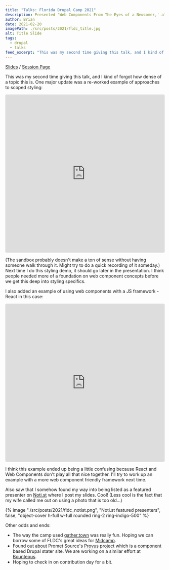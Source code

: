 ```yaml
---
title: "Talks: Florida Drupal Camp 2021"
description: Presented 'Web Components From The Eyes of a Newcomer,' along with a very serious lightning talk.
author: Brian
date: 2021-02-20
imagePath: ./src/posts/2021/fldc_title.jpg
alt: Title Slide
tags:
  - drupal
  - talks
feed_excerpt: "This was my second time giving this talk, and I kind of forgot how dense of a topic this is. One major update was a re-worked example of approaches to scoped styling. (The sandbox probably doesn't make a ton of sense without having someone walk through it. Might try to do a quick recording of it someday.) Next time I do this styling demo, it should go later in the presentation. I think people needed more of a foundation on web component concepts before we get this deep into styling specifics. I also added an example of using web components with a JS framework - React in this case. I think this example ended up being a little confusing because React and Web Components don't play all that nice together. I'll try to work up an example with a more web component friendly framework next time."
---
```


[Slides](https://noti.st/brianperry/bdLuuQ/web-components-through-the-eyes-of-a-newcomer) / [Session Page](https://www.fldrupal.camp/sessions/design-theming-front-end-development/web-components-through-eyes-newcomer) 

This was my second time giving this talk, and I kind of forgot how dense of a topic this is. One major update was a re-worked example of approaches to scoped styling:

<iframe src="https://codesandbox.io/embed/election-results-tracker-global-styling-options-w0i3e?fontsize=14&hidenavigation=1&theme=dark"
     style="width:100%; height:500px; border:0; border-radius: 4px; overflow:hidden;"
     title="Election Results Tracker (Global Styling Options)"
     allow="accelerometer; ambient-light-sensor; camera; encrypted-media; geolocation; gyroscope; hid; microphone; midi; payment; usb; vr; xr-spatial-tracking"
     sandbox="allow-forms allow-modals allow-popups allow-presentation allow-same-origin allow-scripts"
   ></iframe>

(The sandbox probably doesn't make a ton of sense without having someone walk through it. Might try to do a quick recording of it someday.) Next time I do this styling demo, it should go later in the presentation. I think people needed more of a foundation on web component concepts before we get this deep into styling specifics.

I also added an example of using web components with a JS framework - React in this case:

<iframe src="https://codesandbox.io/embed/web-components-with-react-tvnwd?fontsize=14&hidenavigation=1&theme=dark"
     style="width:100%; height:500px; border:0; border-radius: 4px; overflow:hidden;"
     title="Web Components With React"
     allow="accelerometer; ambient-light-sensor; camera; encrypted-media; geolocation; gyroscope; hid; microphone; midi; payment; usb; vr; xr-spatial-tracking"
     sandbox="allow-forms allow-modals allow-popups allow-presentation allow-same-origin allow-scripts"
   ></iframe>

I think this example ended up being a little confusing because React and Web Components don't play all that nice together. I'll try to work up an example with a more web component friendly framework next time.

Also saw that I somehow found my way into being listed as a featured presenter on [Noti.st](https://noti.st/explore) where I post my slides. Cool! (Less cool is the fact that my wife called me out on using a photo that is too old...)

{% image "./src/posts/2021/fldc_notist.png", "Noti.st featured presenters", false, "object-cover h-full w-full rounded ring-2 ring-indigo-500" %}

Other odds and ends:
* The way the camp used [gather.town](https://gather.town/) was really fun. Hoping we can borrow some of FLDC's great ideas for [Midcamp](https://www.midcamp.org/).
* Found out about Promet Source's [Provus](https://github.com/promet/provus) project which is a component based Drupal stater site. We are working on a similar effort at [Bounteous](https://www.bounteous.com/).
* Hoping to check in on contribution day for a bit.